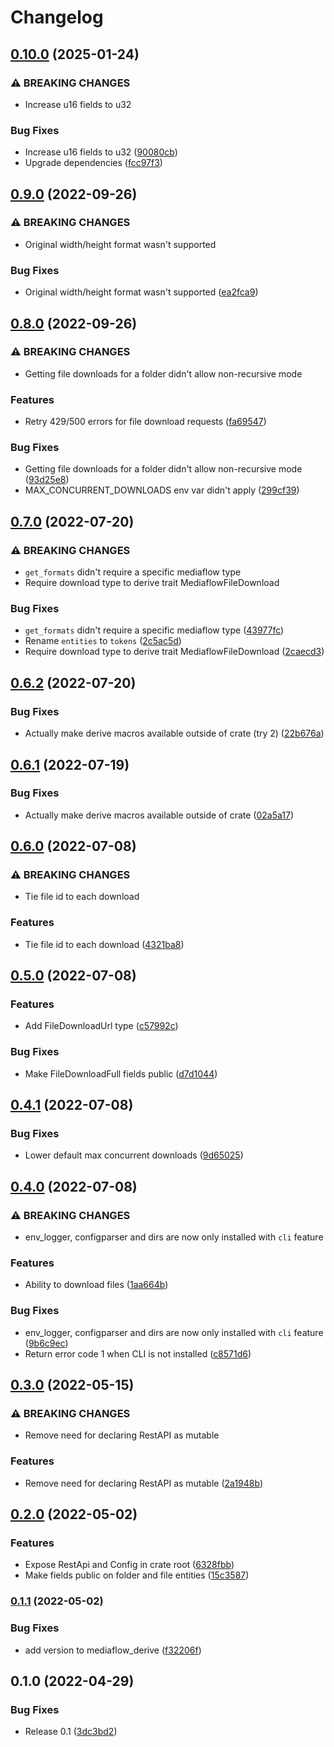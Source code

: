 # Changelog

## [0.10.0](https://github.com/jacobsvante/mediaflow/compare/v0.9.0...v0.10.0) (2025-01-24)


### ⚠ BREAKING CHANGES

* Increase u16 fields to u32

### Bug Fixes

* Increase u16 fields to u32 ([90080cb](https://github.com/jacobsvante/mediaflow/commit/90080cb90786aaed6c1cae9e430dc8a2d0c9cdff))
* Upgrade dependencies ([fcc97f3](https://github.com/jacobsvante/mediaflow/commit/fcc97f33554730714bd87a73559da455af749f55))

## [0.9.0](https://github.com/jacobsvante/mediaflow/compare/v0.8.0...v0.9.0) (2022-09-26)


### ⚠ BREAKING CHANGES

* Original width/height format wasn't supported

### Bug Fixes

* Original width/height format wasn't supported ([ea2fca9](https://github.com/jacobsvante/mediaflow/commit/ea2fca989e31ad782f82633f2ed989e467c8bd23))

## [0.8.0](https://github.com/jacobsvante/mediaflow/compare/v0.7.0...v0.8.0) (2022-09-26)


### ⚠ BREAKING CHANGES

* Getting file downloads for a folder didn't allow non-recursive mode

### Features

* Retry 429/500 errors for file download requests ([fa69547](https://github.com/jacobsvante/mediaflow/commit/fa69547966a6eb21c27c98fba186174c29139364))


### Bug Fixes

* Getting file downloads for a folder didn't allow non-recursive mode ([93d25e8](https://github.com/jacobsvante/mediaflow/commit/93d25e815b963e49c137bba8710fa9d5f761418a))
* MAX_CONCURRENT_DOWNLOADS env var didn't apply ([299cf39](https://github.com/jacobsvante/mediaflow/commit/299cf3901dd08e4db87a9e9850942cb79736f683))

## [0.7.0](https://github.com/jacobsvante/mediaflow/compare/v0.6.2...v0.7.0) (2022-07-20)


### ⚠ BREAKING CHANGES

* `get_formats` didn't require a specific mediaflow type
* Require download type to derive trait MediaflowFileDownload

### Bug Fixes

* `get_formats` didn't require a specific mediaflow type ([43977fc](https://github.com/jacobsvante/mediaflow/commit/43977fc0269223652a668aca96b23c8c9d68e7a1))
* Rename `entities` to `tokens` ([2c5ac5d](https://github.com/jacobsvante/mediaflow/commit/2c5ac5d6dd0cd1e552644170cb47eae6952715e4))
* Require download type to derive trait MediaflowFileDownload ([2caecd3](https://github.com/jacobsvante/mediaflow/commit/2caecd386603f3fd514d7bf8c66ab0244a8c220a))

## [0.6.2](https://github.com/jacobsvante/mediaflow/compare/v0.6.1...v0.6.2) (2022-07-20)


### Bug Fixes

* Actually make derive macros available outside of crate (try 2) ([22b676a](https://github.com/jacobsvante/mediaflow/commit/22b676ab7333f5feb5914888ba96370c0751c29a))

## [0.6.1](https://github.com/jacobsvante/mediaflow/compare/v0.6.0...v0.6.1) (2022-07-19)


### Bug Fixes

* Actually make derive macros available outside of crate ([02a5a17](https://github.com/jacobsvante/mediaflow/commit/02a5a1766c24f85f2769e69fc19d8f61c1ef33eb))

## [0.6.0](https://github.com/jacobsvante/mediaflow/compare/v0.5.0...v0.6.0) (2022-07-08)


### ⚠ BREAKING CHANGES

* Tie file id to each download

### Features

* Tie file id to each download ([4321ba8](https://github.com/jacobsvante/mediaflow/commit/4321ba83882c4426884339061861eb95475ad012))

## [0.5.0](https://github.com/jacobsvante/mediaflow/compare/v0.4.1...v0.5.0) (2022-07-08)


### Features

* Add FileDownloadUrl type ([c57992c](https://github.com/jacobsvante/mediaflow/commit/c57992c24f127445c7d202fd99272a3a44fbc838))


### Bug Fixes

* Make FileDownloadFull fields public ([d7d1044](https://github.com/jacobsvante/mediaflow/commit/d7d10440fee0c5c7c8f1fa7ab7a259ccdd323420))

## [0.4.1](https://github.com/jacobsvante/mediaflow/compare/v0.4.0...v0.4.1) (2022-07-08)


### Bug Fixes

* Lower default max concurrent downloads ([9d65025](https://github.com/jacobsvante/mediaflow/commit/9d65025a5e2c564c1a4e76203f5a7633f29189ce))

## [0.4.0](https://github.com/jacobsvante/mediaflow/compare/v0.3.0...v0.4.0) (2022-07-08)


### ⚠ BREAKING CHANGES

* env_logger, configparser and dirs are now only installed with `cli` feature

### Features

* Ability to download files ([1aa664b](https://github.com/jacobsvante/mediaflow/commit/1aa664b2c5224f3282216a4adf938f50b7ffc101))


### Bug Fixes

* env_logger, configparser and dirs are now only installed with `cli` feature ([9b6c9ec](https://github.com/jacobsvante/mediaflow/commit/9b6c9ec1fa026a94cb7487d167135f5e17618dc2))
* Return error code 1 when CLI is not installed ([c8571d6](https://github.com/jacobsvante/mediaflow/commit/c8571d6f1086db983c09a9ea0044d35b1dc474d7))

## [0.3.0](https://github.com/jacobsvante/mediaflow/compare/v0.2.0...v0.3.0) (2022-05-15)


### ⚠ BREAKING CHANGES

* Remove need for declaring RestAPI as mutable

### Features

* Remove need for declaring RestAPI as mutable ([2a1948b](https://github.com/jacobsvante/mediaflow/commit/2a1948b875c0b2ab5e5dd6a968e5fbb1ce9a333c))

## [0.2.0](https://github.com/jacobsvante/mediaflow/compare/v0.1.1...v0.2.0) (2022-05-02)


### Features

* Expose RestApi and Config in crate root ([6328fbb](https://github.com/jacobsvante/mediaflow/commit/6328fbb4f423ec14ca4187a4863b7dcc46277fab))
* Make fields public on folder and file entities ([15c3587](https://github.com/jacobsvante/mediaflow/commit/15c3587aa8ae09ba650b685d21c4618e3e79ecf1))

### [0.1.1](https://github.com/jacobsvante/mediaflow/compare/v0.1.0...v0.1.1) (2022-05-02)


### Bug Fixes

* add version to mediaflow_derive ([f32206f](https://github.com/jacobsvante/mediaflow/commit/f32206fed9a69ce41441ade7416bf001a2363767))

## 0.1.0 (2022-04-29)


### Bug Fixes

* Release 0.1 ([3dc3bd2](https://github.com/jacobsvante/mediaflow/commit/3dc3bd2cd8dd45be5a191541ac89d86c72d6fb9c))

